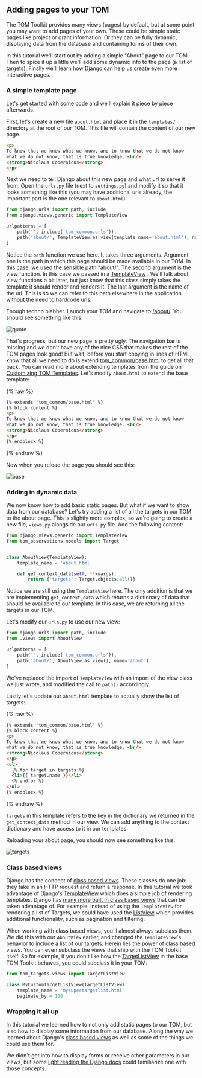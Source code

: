 Adding pages to your TOM
------------------------

The TOM Toolkit provides many views (pages) by default, but at some point you may
want to add pages of your own. These could be simple static pages like project or
grant information. Or they can be fully dynamic, displaying data from the database
and containing forms of their own.

In this tutorial we'll start out by adding a simple "About" page to our TOM. Then
to spice it up a little we'll add some dynamic info to the page (a list of
targets). Finally we'll learn how Django can help us create even more interactive
pages.

### A simple template page

Let's get started with some code and we'll explain it piece by piece afterwards.

First, let's create a new file `about.html` and place it in the `templates/`
directory at the root of our TOM. This file will contain the content of our new
page.

```html
<p>
To know that we know what we know, and to know that we do not know
what we do not know, that is true knowledge. <br/>
<strong>Nicolaus Copernicus</strong>
</p>
```

Next we need to tell Django about this new page and what url to serve it from.
Open the `urls.py` file (next to `settings.py`) and modify it so that it looks
something like this (you may have additional urls already, the important part is
the one relevant to `about.html`):

```python
from django.urls import path, include
from django.views.generic import TemplateView

urlpatterns = [
    path('', include('tom_common.urls')),
    path('about/', TemplateView.as_view(template_name='about.html'), name='about')
]
```

Notice the `path` function we use here. It takes three arguments. Argument one is
the path in which this page should be made available in our TOM. In this case,
we used the sensible path "about/". The second argument is the view function.
In this case we passed in a
[TemplateView](https://docs.djangoproject.com/en/2.2/ref/class-based-views/base/#templateview)
. We'll talk about view functions a bit later, but just know that this class
simply takes the template it should render and renders it. The last argument is
the name of the url. This is so we can refer to this path elsewhere in the
application without the need to hardcode urls.

Enough techno blabber. Launch your TOM and navigate to
[/about/](http://127.0.0.1:8000/about/). You should see something like this:

![quote](/_static/adding_pages_doc/quote.png)

That's progress, but our new page is pretty ugly. The navigation bar is missing
and we don't have any of the nice CSS that makes the rest of the TOM pages look
good! But wait, before you start copying in lines of HTML, know that all we need
to do is extend
[tom\_common/base.html](https://github.com/TOMToolkit/tom_base/blob/master/tom_common/templates/tom_common/base.html)
 to get all that back. You can read more about extending templates from the guide
 on [Customizing TOM Templates](/customization/customize_templates). Let's modify
 `about.html` to extend the base template:

{% raw %}
```html
{% extends 'tom_common/base.html' %}
{% block content %}
<p>
To know that we know what we know, and to know that we do not know
what we do not know, that is true knowledge. <br/>
<strong>Nicolaus Copernicus</strong>
</p>
{% endblock %}
```
{% endraw %}

Now when you reload the page you should see this:

![base](/_static/adding_pages_doc/base.png)


### Adding in dynamic data

We now know how to add basic static pages. But what if we want to show data from
our database? Let's try adding a list of all the targets in our TOM to the about
page. This is slightly more complex, so we're going to create a new file,
`views.py` alongside our `urls.py` file. Add the following content:

```python
from django.views.generic import TemplateView
from tom_observations.models import Target


class AboutView(TemplateView):
    template_name = 'about.html'

    def get_context_data(self, **kwargs):
        return {'targets': Target.objects.all()}
```

Notice we are still using the `TemplateView` here. The only addition is that we
are implementing `get_context_data` which returns a dictionary of data that should
be available to our template. In this case, we are returning all the targets in
our TOM.

Let's modify our `urls.py` to use our new view:

```python
from django.urls import path, include
from .views import AboutView

urlpatterns = [
    path('', include('tom_common.urls')),
    path('about/', AboutView.as_view(), name='about')
]
```

We've replaced the import of `TemplateView` with an import of the view class we
just wrote, and modified the call to `path()` accordingly.

Lastly let's update our `about.html` template to actually show the list of
targets:

{% raw %}
```html
{% extends 'tom_common/base.html' %}
{% block content %}
<p>
To know that we know what we know, and to know that we do not know
what we do not know, that is true knowledge. <br/>
<strong>Nicolaus Copernicus</strong>
</p>
<ul>
  {% for target in targets %}
  <li>{{ target.name }}</li>
  {% endfor %}
</ul>
{% endblock %}

```
{% endraw %}

`targets` in this template refers to the key in the dictionary we returned in the
`get_context_data` method in our view. We can add anything to the context
dictionary and have access to it in our templates.

Reloading your about page, you should now see something like this:

![targets](/_static/adding_pages_doc/targets.png)


### Class based views
Django has the concept of [class based
views](https://docs.djangoproject.com/en/2.2/topics/class-based-views/intro/).
These classes do one job: they take in an HTTP request and return a response. In
this tutorial we took advantage of Django's
[TemplateView](https://docs.djangoproject.com/en/2.2/ref/class-based-views/base/#templateview)
which does a simple job of rendering templates. Django has [many more built in
class based
views](https://docs.djangoproject.com/en/2.2/topics/class-based-views/generic-display/)
that can be taken advantage of. For example, instead of using the `TemplateView`
for rendering a list of Targets, we could have used the
[ListView](https://docs.djangoproject.com/en/2.2/topics/class-based-views/generic-display/#generic-views-of-objects)
which provides additional functionality, such as pagination and filtering.

When working with class based views, you'll almost always subclass them. We did
this with our `AboutView` earlier, and changed the `TemplateView`'s behavior to include a
list of our targets. Herein lies the power of class based views. You can even subclass
the views that ship with the TOM Toolkit itself. So for example, if you don't like
how the
[TargetListView](https://github.com/TOMToolkit/tom_base/blob/15870172e842bcbac17bd4a4b71c9e016b270cf9/tom_targets/views.py#L29)
in the base TOM Toolkit behaves, you could subclass it in your TOM:

```python
from tom_targets.views import TargetListView

class MyCustomTargetListView(TargetListView):
    template_name = 'mysupertargetlist.html'
    paginate_by = 100
```

### Wrapping it all up

In this tutorial we learned how to not only add static pages to our TOM, but also
how to display some information from our database. Along the way we learned about
Django's [class based
views](https://docs.djangoproject.com/en/2.2/topics/class-based-views/intro/) as
well as some of the things we could use them for.

We didn't get into how to display forms or receive other parameters in our views,
but some [light reading the Django docs](https://docs.djangoproject.com/en/2.2/intro/tutorial04/#write-a-simple-form)
could familiarize one with those concepts.

